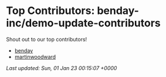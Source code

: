 # Top Contributors: benday-inc/demo-update-contributors
Shout out to our top contributors!

- [benday](https://github.com/benday)
- [martinwoodward](https://github.com/martinwoodward)


_Last updated: Sun, 01 Jan 23 00:15:07 +0000_